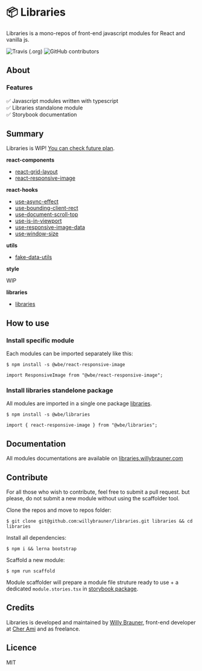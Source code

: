# 📦 Libraries

Libraries is a mono-repos of front-end javascript modules for React and vanilla js.

![Travis (.org)](https://img.shields.io/travis/willybrauner/libraries)
![GitHub contributors](https://img.shields.io/github/contributors/willybrauner/libraries)

## About

### Features

✅ Javascript modules written with typescript  
✅ Libraries standalone module  
✅ Storybook documentation

## Summary

Libraries is WIP! [You can check future plan](https://github.com/willybrauner/libraries/wiki).

**react-components**

- [react-grid-layout](packages/react-components/react-grid-layout)
- [react-responsive-image](packages/react-components/react-responsive-image)

**react-hooks**

- [use-async-effect](packages/react-hooks/use-async-effect)
- [use-bounding-client-rect](packages/react-hooks/use-bounding-client-rect)
- [use-document-scroll-top](packages/react-hooks/use-document-scroll-top)
- [use-is-in-viewport](packages/react-hooks/use-is-in-viewport)
- [use-responsive-image-data](packages/react-hooks/use-responsive-image-data)
- [use-window-size](packages/react-hooks/use-window-size)

**utils**

- [fake-data-utils](packages/utils/fake-data-utils)

**style**

WIP

**libraries**

- [libraries](packages/libraries)

## How to use

### Install specific module

Each modules can be imported separately like this:

```shell script
$ npm install -s @wbe/react-responsive-image
```

```tsx
import ResponsiveImage from "@wbe/react-responsive-image";
```

### Install libraries standelone package

All modules are imported in a single one package [libraries](packages/libraries).

```shell script
$ npm install -s @wbe/libraries
```

```tsx
import { react-responsive-image } from "@wbe/libraries";
```

## Documentation

All modules documentations are available on
[libraries.willybrauner.com](http://libraries.willybrauner.com)

## Contribute

For all those who wish to contribute, feel free to submit a pull request. but please,
do not submit a new module without using the scaffolder tool.

Clone the repos and move to repos folder:

```shell script
$ git clone git@github.com:willybrauner/libraries.git libraries && cd libraries
```

Install all dependencies:

```shell script
$ npm i && lerna bootstrap
```

Scaffold a new module:

```shell script
$ npm run scaffold
```

Module scaffolder will prepare a module file struture ready to use + a dedicated `module.stories.tsx`
in [storybook package](storybook/stories).

## Credits

Libraries is developed and maintained by [Willy Brauner](http://willybrauner.com),
front-end developer at [Cher Ami](https://cher-ami.tv) and as freelance.

## Licence

MIT
